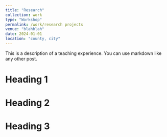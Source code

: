 ```yaml
---
title: "Research"
collection: work
type: "Workshop"
permalink: /work/research projects
venue: "blahblah"
date: 2024-01-01
location: "county, city"
---
```


This is a description of a teaching experience. You can use markdown like any other post.

Heading 1
======

Heading 2
======

Heading 3
======
